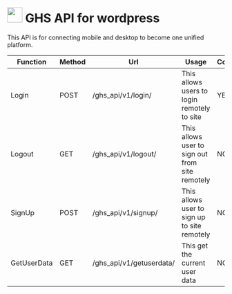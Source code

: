 # <img src="http://ghostszmusic.com/wp-content/uploads/2017/01/small-logo.png" style="width:35px !important;"> GHS API for wordpress
This API is for connecting mobile and desktop to become one unified platform.

Function  | Method| Url   | Usage | Completion |
----------|-------|-------|-------|------------|
Login     | POST  | /ghs_api/v1/login/  | This allows users to login remotely to site | YES
Logout    | GET   | /ghs_api/v1/logout/ | This allows user to sign out from site remotely | NO
SignUp    | POST  | /ghs_api/v1/signup/ | This allows user to sign up to site remotely | NO
GetUserData | GET | /ghs_api/v1/getuserdata/ | This get the current user data | NO



